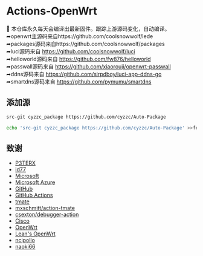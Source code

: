# Actions-OpenWrt  
🚀 本仓库永久每天会编译出最新固件。跟踪上游源码变化，自动编译。</br>
   ➦openwrt主源码来自https://github.com/coolsnowwolf/lede</br>
   ➦packages源码来自https://github.com/coolsnowwolf/packages</br>
   ➦luci源码来自 https://github.com/coolsnowwolf/luci</br>
   ➦helloworld源码来自 https://github.com/fw876/helloworld</br>
   ➦passwall源码来自 https://github.com/xiaorouji/openwrt-passwall</br>
   ➦ddns源码来自 https://github.com/sirpdboy/luci-app-ddns-go</br>
   ➦smartdns源码来自 https://github.com/pymumu/smartdns</br>
   
   ## 添加源
```bash
src-git cyzzc_package https://github.com/cyzzc/Auto-Package
```
```bash
echo 'src-git cyzzc_package https://github.com/cyzzc/Auto-Package' >>feeds.conf.default
```
   
   ## 致谢

- [P3TERX](https://github.com/P3TERX/Actions-OpenWrt)   
- [id77](https://github.com/id77/OpenWrt-K2P-firmware)
- [Microsoft](https://www.microsoft.com)
- [Microsoft Azure](https://azure.microsoft.com)
- [GitHub](https://github.com)
- [GitHub Actions](https://github.com/features/actions)
- [tmate](https://github.com/tmate-io/tmate)
- [mxschmitt/action-tmate](https://github.com/mxschmitt/action-tmate)
- [csexton/debugger-action](https://github.com/csexton/debugger-action)
- [Cisco](https://www.cisco.com/)
- [OpenWrt](https://github.com/openwrt/openwrt)
- [Lean's OpenWrt](https://github.com/coolsnowwolf/lede)
- [ncipollo](https://github.com/ncipollo/release-action)
- [naoki66](https://github.com/naoki66/NEW_LEDE_Actions)
